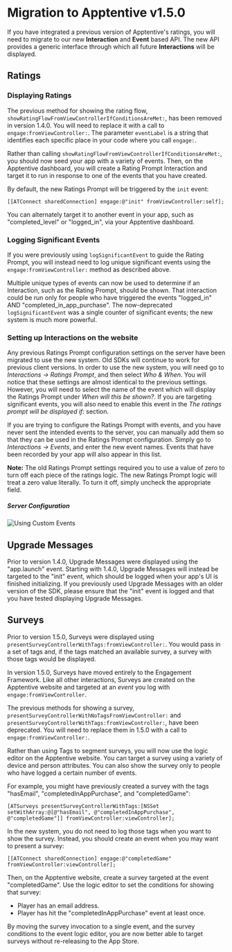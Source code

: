 # Migration to Apptentive v1.5.0

If you have integrated a previous version of Apptentive's ratings, you will need to migrate to our new
**Interaction** and **Event** based API. The new API provides a generic interface through which all future
**Interactions** will be displayed.

## Ratings

### Displaying Ratings

The previous method for showing the rating flow, `showRatingFlowFromViewControllerIfConditionsAreMet:`, has been removed in version 1.4.0. You will need to replace it with a call to `engage:fromViewController:`. The parameter `eventLabel` is a string that identifies each specific place in your code where you call `engage:`.

Rather than calling `showRatingFlowFromViewControllerIfConditionsAreMet:`, you should now seed your app with a variety of events. Then, on the Apptentive dashboard, you will create a Rating Prompt Interaction and target it to run in response to one of the events that you have created.

By default, the new Ratings Prompt will be triggered by the `init` event:

	[[ATConnect sharedConnection] engage:@"init" fromViewController:self];

You can alternately target it to another event in your app, such as "completed_level" or "logged_in", via your Apptentive dashboard.

### Logging Significant Events

If you were previously using `logSignificantEvent` to guide the Rating Prompt, you will instead need to log unique significant events using the `engage:fromViewController:` method as described above.

Multiple unique types of events can now be used to determine if an Interaction, such as the Rating Prompt, should be shown. That interaction could be run only for people who have triggered the events "logged_in" AND "completed_in_app_purchase". The now-deprecated `logSignificantEvent` was a single counter of significant events; the new system is much more powerful.

### Setting  up Interactions on the website

Any previous Ratings Prompt configuration settings on the server have been migrated to use the new system. Old SDKs will continue to
work for previous client versions. In order to use the new system, you will need go to *Interactions -> Ratings Prompt*,
and then select *Who &amp; When*. You will notice that these settings are almost identical to the previous settings.
However, you will need to select the name of the event which will display the Ratings Prompt under *When will this
be shown?*. If you are targeting significant events, you will also need to enable this event in the *The ratings prompt
will be displayed if:* section.

If you are trying to configure the Ratings Prompt with events, and you have never sent the intended events to the server,
you can manually add them so that they can be used in the Ratings Prompt configuration. Simply go to *Interactions ->
Events*, and enter the new event names. Events that have been recorded by your app will also appear in this list.

**Note:** The old Ratings Prompt settings required you to use a value of zero to turn off each piece of the ratings
logic. The new Ratings Prompt logic will treat a zero value literally. To turn it off, simply uncheck the appropriate
field.

##### Server Configuration

![Using Custom Events](https://raw.githubusercontent.com/skykelsey/apptentive-android/rating_interaction_docs/etc/screenshots/ratings_prompt_interaction_config.png)

## Upgrade Messages

Prior to version 1.4.0, Upgrade Messages were displayed using the "app.launch" event. Starting with 1.4.0, Upgrade Messages will instead be targeted to the "init" event, which should be logged when your app's UI is finished initializing. If you previously used Upgrade Messages with an older version of the SDK, please ensure that the "init" event is logged and that you have tested displaying Upgrade Messages.

## Surveys

Prior to version 1.5.0, Surveys were displayed using `presentSurveyControllerWithTags:fromViewController:`. You would pass in a set of tags and, if the tags matched an available survey, a survey with those tags would be displayed.

In version 1.5.0, Surveys have moved entirely to the Engagement Framework. Like all other interactions, Surveys are created on the Apptentive website and targeted at an *event* you log with `engage:fromViewController`.

The previous methods for showing a survey, `presentSurveyControllerWithNoTagsFromViewController:` and `presentSurveyControllerWithTags:fromViewController:`, have been deprecated. You will need to replace them in 1.5.0 with a call to `engage:fromViewController:`.

Rather than using Tags to segment surveys, you will now use the logic editor on the Apptentive website. You can target a survey using a variety of device and person attributes. You can also show the survey only to people who have logged a certain number of events.

For example, you might have previously created a survey with the tags "hasEmail", "completedInAppPurchase", and "completedGame":

	[ATSurveys presentSurveyControllerWithTags:[NSSet setWithArray:@[@"hasEmail", @"completedInAppPurchase", @"completedGame"]] fromViewController:viewController];

In the new system, you do not need to log those tags when you want to show the survey. Instead, you should create an event when you may want to present a survey:  

	[[ATConnect sharedConnection] engage:@"completedGame" fromViewController:viewController];

Then, on the Apptentive website, create a survey targeted at the event "completedGame". Use the logic editor to set the conditions for showing that survey:

 - Player has an email address.
 - Player has hit the "completedInAppPurchase" event at least once.
 
By moving the survey invocation to a single event, and the survey conditions to the event logic editor, you are now better able to target surveys without re-releasing to the App Store.
